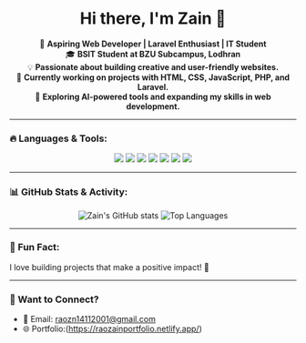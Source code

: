<h1 align="center">Hi there, I'm Zain 👋</h1>
<p align="center">
  🌟 <strong>Aspiring Web Developer | Laravel Enthusiast | IT Student</strong> <br>
  🎓 <strong>BSIT Student at BZU Subcampus, Lodhran</strong> <br>
  💡 <strong>Passionate about building creative and user-friendly websites.</strong> <br>
  💪 <strong>Currently working on projects with HTML, CSS, JavaScript, PHP, and Laravel.</strong> <br>
  🌱 <strong>Exploring AI-powered tools and expanding my skills in web development.</strong> <br>
  
</p>

---

### 🔥 Languages & Tools:
<p align="center">
  <img src="https://img.shields.io/badge/HTML5-E34F26?style=for-the-badge&logo=html5&logoColor=white" />
  <img src="https://img.shields.io/badge/CSS3-1572B6?style=for-the-badge&logo=css3&logoColor=white" />
  <img src="https://img.shields.io/badge/JavaScript-F7DF1E?style=for-the-badge&logo=javascript&logoColor=black" />
  <img src="https://img.shields.io/badge/PHP-777BB4?style=for-the-badge&logo=php&logoColor=white" />
  <img src="https://img.shields.io/badge/Laravel-FF2D20?style=for-the-badge&logo=laravel&logoColor=white" />
  <img src="https://img.shields.io/badge/GitHub-181717?style=for-the-badge&logo=github&logoColor=white" />
  <img src="https://img.shields.io/badge/VS%20Code-007ACC?style=for-the-badge&logo=visual-studio-code&logoColor=white" />
</p>

---

### 📊 GitHub Stats & Activity:
<p align="center">
  <img src="https://github-readme-stats.vercel.app/api?username=Rao-Zain&show_icons=true&theme=radical" alt="Zain's GitHub stats" />
  <img src="https://github-readme-stats.vercel.app/api/top-langs/?username=Rao-Zain&layout=compact&theme=radical" alt="Top Languages" />
</p>

---


### 📌 Fun Fact:
I love building projects that make a positive impact! 🌱

---

### 💬 Want to Connect?  
- 📧 Email: raozn14112001@gmail.com    
- 🌐 Portfolio:(https://raozainportfolio.netlify.app/)
